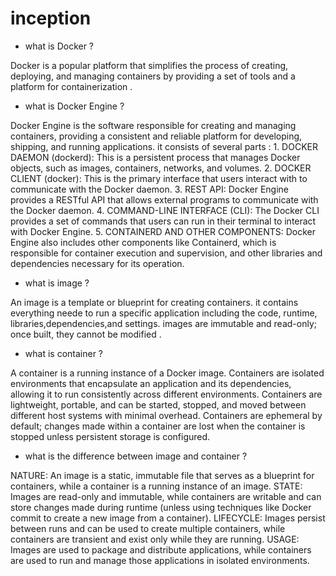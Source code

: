 # inception

- what is Docker ?

Docker is a popular platform that simplifies the process of creating, deploying, and managing containers by providing a set of tools and a platform for containerization .

- what is Docker Engine ?

Docker Engine is the software responsible for creating and managing containers, providing a consistent and reliable platform for developing, shipping, and running applications. it consists of several parts :
    1. DOCKER DAEMON (dockerd): This is a persistent process that manages Docker objects, such as images, containers, networks, and volumes.
    2. DOCKER CLIENT (docker): This is the primary interface that users interact with to communicate with the Docker daemon.
    3. REST API: Docker Engine provides a RESTful API that allows external programs to communicate with the Docker daemon.
    4. COMMAND-LINE INTERFACE (CLI): The Docker CLI provides a set of commands that users can run in their terminal to interact with Docker Engine.
    5. CONTAINERD AND OTHER COMPONENTS: Docker Engine also includes other components like Containerd, which is responsible for container execution and supervision, and other libraries and dependencies necessary for its operation.

- what is image ?

An image is a template or blueprint for creating containers. it contains everything neede to run a specific application including the code, runtime, libraries,dependencies,and settings. images are immutable and read-only; once built, they cannot be modified .

- what is container ?

A container is a running instance of a Docker image. Containers are isolated environments that encapsulate an application and its dependencies, allowing it to run consistently across different environments. Containers are lightweight, portable, and can be started, stopped, and moved between different host systems with minimal overhead. Containers are ephemeral by default; changes made within a container are lost when the container is stopped unless persistent storage is configured.

- what is the difference between image and container ?

NATURE: An image is a static, immutable file that serves as a blueprint for containers, while a container is a running instance of an image.
STATE: Images are read-only and immutable, while containers are writable and can store changes made during runtime (unless using techniques like Docker commit to create a new image from a container).
LIFECYCLE: Images persist between runs and can be used to create multiple containers, while containers are transient and exist only while they are running.
USAGE: Images are used to package and distribute applications, while containers are used to run and manage those applications in isolated environments.